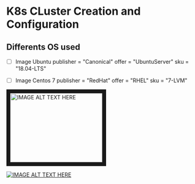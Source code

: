 # K8s CLuster Creation and Configuration

## Differents OS used

- [ ] Image Ubuntu
    publisher = "Canonical"
    offer     = "UbuntuServer"
    sku       = "18.04-LTS"

- [ ] Image Centos 7
    publisher = "RedHat"
    offer     = "RHEL"
    sku       = "7-LVM"

<a href="http://www.youtube.com/watch?feature=player_embedded&v=UJiksn1UjQQ
" target="_blank"><img src="https://i9.ytimg.com/vi/UJiksn1UjQQ/mqdefault.jpg?v=62af12ec&sqp=CPirjZgG&rs=AOn4CLAscbEnDVQFdwLckuH94CQMla9x1Q" 
alt="IMAGE ALT TEXT HERE" width="240" height="180" border="10" /></a>

[![IMAGE ALT TEXT HERE](https://i9.ytimg.com/vi/UJiksn1UjQQ/mqdefault.jpg?v=62af12ec&sqp=CPirjZgG&rs=AOn4CLAscbEnDVQFdwLckuH94CQMla9x1Q)](http://www.youtube.com/watch?v=UJiksn1UjQQ)
